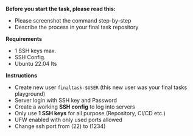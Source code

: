 **Before you start the task, please read this:**
- Please screenshot the command step-by-step
- Describe the process in your final task repository

**Requirements**
- 1 SSH keys max.
- SSH Config.
- Ubuntu 22.04 lts

**Instructions**
- Create new user `finaltask-$USER` (this new user was your final tasks playground)
- Server login with SSH key and Password
- Create a working **SSH config** to log into servers
- Only use **1 SSH keys** for all purpose (Repository, CI/CD etc.)
- UFW enabled with only used ports allowed
- Change ssh port from (22) to (1234)


